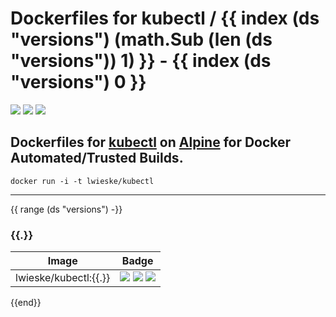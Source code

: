 # Dockerfiles for kubectl / {{ index (ds "versions") (math.Sub (len (ds "versions")) 1) }} - {{ index (ds "versions") 0 }}

[![](https://images.microbadger.com/badges/image/lwieske/kubectl.svg)](https://microbadger.com/images/lwieske/kubectl "Get your own image badge on microbadger.com")
[![](https://images.microbadger.com/badges/version/lwieske/kubectl.svg)](https://microbadger.com/images/lwieske/kubectl "Get your own version badge on microbadger.com")
[![](https://images.microbadger.com/badges/commit/lwieske/kubectl.svg)](https://microbadger.com/images/lwieske/kubectl "Get your own commit badge on microbadger.com")

## **Dockerfiles** for [kubectl](https://kubernetes.io/docs/reference/kubectl/kubectl/) on [Alpine](https://registry.hub.docker.com/_/alpine/) for Docker Automated/Trusted Builds.

```
docker run -i -t lwieske/kubectl 
```

***

{{ range (ds "versions") -}}
### {{.}}

| Image | Badge |
| ----- | ----- |
| lwieske/kubectl:{{.}} | [![](https://images.microbadger.com/badges/image/lwieske/kubectl:{{.}}.svg)](https://microbadger.com/images/lwieske/kubectl:{{.}} "Get your own image badge on microbadger.com") [![](https://images.microbadger.com/badges/version/lwieske/kubectl:{{.}}.svg)](https://microbadger.com/images/lwieske/kubectl:{{.}} "Get your own version badge on microbadger.com") [![](https://images.microbadger.com/badges/commit/lwieske/kubectl:{{.}}.svg)](https://microbadger.com/images/lwieske/kubectl:{{.}} "Get your own commit badge on microbadger.com") |

{{end}}